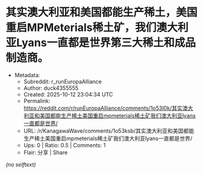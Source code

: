 # 其实澳大利亚和美国都能生产稀土，美国重启MPMeterials稀土矿，我们澳大利亚Lyans一直都是世界第三大稀土和成品制造商。

- Metadata:
  - Subreddit: r_runEuropaAlliance
  - Author: duck4355555
  - Created: 2025-10-12 23:04:34 UTC
  - Permalink: https://reddit.com/r/runEuropaAlliance/comments/1o53l0k/其实澳大利亚和美国都能生产稀土美国重启mpmeterials稀土矿我们澳大利亚lyans一直都是世界/
  - URL: /r/KanagawaWave/comments/1o53ksb/其实澳大利亚和美国都能生产稀土美国重启mpmeterials稀土矿我们澳大利亚lyans一直都是世界/
  - Ups: 0 | Ratio: 0.5 | Comments: 1
  - Flair: 分享 | Share

_(no selftext)_
